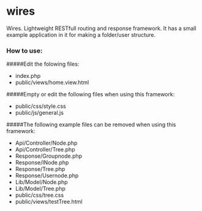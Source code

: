 # wires
Wires. Lightweight RESTfull routing and response framework. It has a small example application in it for making a folder/user structure.

### How to use:

#####Edit the folowing files:
- index.php
- public/views/home.view.html

#####Empty or edit the following files when using this framework:
- public/css/style.css
- public/js/general.js

#####The following example files can be removed when using this framework:
- Api/Controller/Node.php
- Api/Controller/Tree.php
- Response/Groupnode.php
- Response/INode.php
- Response/Tree.php
- Response/Usernode.php
- Lib/Model/Node.php
- Lib/Model/Tree.php
- public/css/tree.css
- public/views/testTree.html



